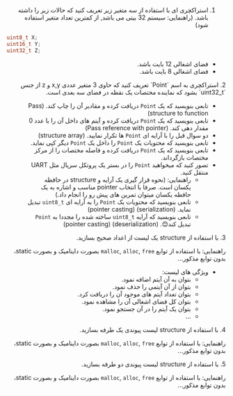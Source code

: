 <div dir="rtl">

1. استراکچری ای با استفاده از سه متغیر زیر تعریف کنید که حالات زیر را داشته باشد. (راهنمایی: سیستم 32 بیتی می باشد, از کمترین تعداد متغیر استفاده شود)
</div>
<div dir="ltr">

```C
uint8_t X;
uint16_t Y;
uint32_t Z;
```
</div>
<div dir="rtl">

- فضای اشغالی 12 بایت باشد. 
- فضای اشغالی 8 بایت باشد. 
</div>
<div dir="rtl">
2. استراکچری به اسم `Point` تعریف کنید که حاوی 3 متغیر عددی x,y و z از جنس `uint32_t` بشود که نماینده مختصات یک نقطه در فضای سه بعدی است.
   
   - تابعی بنویسید که یک `Point` دریافت کرده و مقادیر آن را چاپ کند. (Pass structure to function)
   - تابعی بنویسید که یک `Point` دریافت کرده و آیتم های داخل آن را با عدد 0 مقدار دهی کند. (Pass reference with pointer)
   - دو سوال قبل را با آرایه ای `Point` ها تکرار نمایید. (structure array)
   - تابعی بنویسید که محتویات یک `Point` را داخل یک `Point` دیگر کپی نماید.
   - تابعی بنویسید که یک `Point` دریافت کرده و فاصله مختصات را از مرکز مختصات بازگرداند.
   - تصور کنید که میخواهید `Point` را در بستر یک پروتکل سریال مثل UART منتقل کنید.
     - راهنمایی: (نحوه قرار گیری یک آرایه و structure در حافظه یکسان است. صرفا با انتخاب pointer مناسب و اشاره به یک حافظه یکسان میتوان تمرین های پیش رو را انجام داد.)
     -  تابعی بنویسید که محتویات یک `Point` را به آرایه ای `uint8_t` تبدیل نماید. (serialization) (pointer casting)
     -  تابعی بنویسید که آرایه `uint8_t` ساخته شده را مجددا به `Point` تبدیل کند😊. (deserialization) (pointer casting) 
</div>
<div dir="rtl">
3. با استفاده از structure یک لیست از اعداد صحیح بسازید.
   
راهنمایی: با استفاده از توابع `malloc`, `alloc`, `free` بصورت داینامیک و بصورت static، بدون توابع مذکور...

- ویژگی های لیست:
  - بتوان به آن آیتم اضافه نمود.
  - بتوان از آن آیتمی را حذف نمود.
  - بتوان تعداد آیتم های موجود آن را دریافت کرد.
  - بتوان کل فضای اشغالی آن را مشاهده نمود.
  - بتوان یک آیتم را در آن جستجو نمود.
  - ...
</div>
<div dir="rtl">
4. با استفاده از structure لیست پیوندی یک طرفه بسازید.
   
راهنمایی: با استفاده از توابع `malloc`, `alloc`, `free` بصورت داینامیک و بصورت static، بدون توابع مذکور...
</div>
<div dir="rtl">
5. با استفاده از structure لیست پیوندی دو طرفه بسازید.
   
راهنمایی: با استفاده از توابع `malloc`, `alloc`, `free` بصورت داینامیک و بصورت static، بدون توابع مذکور...
</div>
